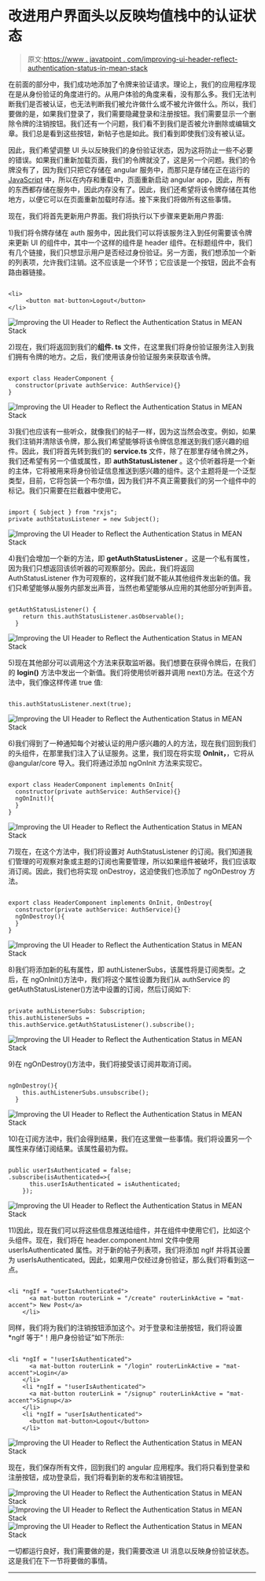 # 改进用户界面头以反映均值栈中的认证状态

> 原文:[https://www . javatpoint . com/improving-ui-header-reflect-authentication-status-in-mean-stack](https://www.javatpoint.com/improving-ui-header-to-reflect-authentication-status-in-mean-stack)

在前面的部分中，我们成功地添加了令牌来验证请求。理论上，我们的应用程序现在是从身份验证的角度进行的。从用户体验的角度来看，没有那么多。我们无法判断我们是否被认证，也无法判断我们被允许做什么或不被允许做什么。所以，我们要做的是，如果我们登录了，我们需要隐藏登录和注册按钮。我们需要显示一个删除令牌的注销按钮。我们还有一个问题，我们看不到我们是否被允许删除或编辑文章。我们总是看到这些按钮，新帖子也是如此。我们看到即使我们没有被认证。

因此，我们希望调整 UI 头以反映我们的身份验证状态，因为这将防止一些不必要的错误。如果我们重新加载页面，我们的令牌就没了，这是另一个问题。我们的令牌没有了，因为我们只把它存储在 angular 服务中，而那只是存储在正在运行的 [JavaScript](https://www.javatpoint.com/javascript-tutorial) 中，所以在内存和重载中，页面重新启动 angular app，因此，所有的东西都存储在服务中，因此内存没有了。因此，我们还希望将该令牌存储在其他地方，以便它可以在页面重新加载时存活。接下来我们将做所有这些事情。

现在，我们将首先更新用户界面。我们将执行以下步骤来更新用户界面:

1)我们将令牌存储在 auth 服务中，因此我们可以将该服务注入到任何需要该令牌来更新 UI 的组件中，其中一个这样的组件是 header 组件。在标题组件中，我们有几个链接，我们只想显示用户是否经过身份验证。另一方面，我们想添加一个新的列表项，允许我们注销。这不应该是一个环节；它应该是一个按钮，因此不会有路由器链接。

```

<li>
     <button mat-button>Logout</button>
</li>

```

![Improving the UI Header to Reflect the Authentication Status in MEAN Stack](../Images/0604e7425663f540fd2fc83e8168131b.png)

2)现在，我们将返回到我们的**组件. ts** 文件，在这里我们将身份验证服务注入到我们拥有令牌的地方。之后，我们使用该身份验证服务来获取该令牌。

```

export class HeaderComponent {
  constructor(private authService: AuthService){}
}

```

![Improving the UI Header to Reflect the Authentication Status in MEAN Stack](../Images/26302c3ad61d5f1b53b5c998da1b28a7.png)

3)我们也应该有一些听众，就像我们的帖子一样，因为这当然会改变。例如，如果我们注销并清除该令牌，那么我们希望能够将该令牌信息推送到我们感兴趣的组件。因此，我们将首先转到我们的 **service.ts** 文件，除了在那里存储令牌之外，我们还希望有另一个值或属性，即 **authStatusListener** 。这个侦听器将是一个新的主体，它将被用来将身份验证信息推送到感兴趣的组件。这个主题将是一个泛型类型，目前，它将包装一个布尔值，因为我们并不真正需要我们的另一个组件中的标记。我们只需要在拦截器中使用它。

```

import { Subject } from "rxjs";
private authStatusListener = new Subject(); 
```

![Improving the UI Header to Reflect the Authentication Status in MEAN Stack](../Images/b6ab194ad1bd64bb8b9727cb70ca2f8c.png)

4)我们会增加一个新的方法，即 **getAuthStatusListener** 。这是一个私有属性，因为我们只想返回该侦听器的可观察部分。因此，我们将返回 AuthStatusListener 作为可观察的，这样我们就不能从其他组件发出新的值。我们只希望能够从服务内部发出声音，当然也希望能够从应用的其他部分听到声音。

```

getAuthStatusListener() {
    return this.authStatusListener.asObservable();
  }

```

![Improving the UI Header to Reflect the Authentication Status in MEAN Stack](../Images/5f21ce3cb2b13afdce8b04f27c234fff.png)

5)现在其他部分可以调用这个方法来获取监听器。我们想要在获得令牌后，在我们的 **login()** 方法中发出一个新值。我们将使用侦听器并调用 next()方法。在这个方法中，我们像这样传递 true 值:

```

this.authStatusListener.next(true);

```

![Improving the UI Header to Reflect the Authentication Status in MEAN Stack](../Images/936ca107db7909fc43dbe2ce029fc831.png)

6)我们得到了一种通知每个对被认证的用户感兴趣的人的方法，现在我们回到我们的头组件，在那里我们注入了认证服务。这里，我们现在将实现 **OnInit，**，它将从@angular/core 导入。我们将通过添加 ngOnInit 方法来实现它。

```

export class HeaderComponent implements OnInit{
  constructor(private authService: AuthService){}
  ngOnInit(){ 
  }
}

```

![Improving the UI Header to Reflect the Authentication Status in MEAN Stack](../Images/9ae320aa1320849b04c41e998eac4375.png)

7)现在，在这个方法中，我们将设置对 AuthStatusListener 的订阅。我们知道我们管理的可观察对象或主题的订阅也需要管理，所以如果组件被破坏，我们应该取消订阅。因此，我们也将实现 onDestroy，这迫使我们也添加了 ngOnDestroy 方法。

```

export class HeaderComponent implements OnInit, OnDestroy{
  constructor(private authService: AuthService){}
  ngOnDestroy(){
  }
}

```

![Improving the UI Header to Reflect the Authentication Status in MEAN Stack](../Images/7c15e9c46ea4ea2e0a3e2ff0630a0218.png)

8)我们将添加新的私有属性，即 authListenerSubs，该属性将是订阅类型。之后，在 ngOnInit()方法中，我们将这个属性设置为我们从 authService 的 getAuthStatusListener()方法中设置的订阅，然后订阅如下:

```

private authListenerSubs: Subscription;
this.authListenerSubs = this.authService.getAuthStatusListener().subscribe();

```

![Improving the UI Header to Reflect the Authentication Status in MEAN Stack](../Images/294e5b8d7bfb844a77414d4ca5072d5a.png)

9)在 ngOnDestroy()方法中，我们将接受该订阅并取消订阅。

```

ngOnDestroy(){
    this.authListenerSubs.unsubscribe();
  }

```

![Improving the UI Header to Reflect the Authentication Status in MEAN Stack](../Images/5a0bb991c2442430f3e17b049f7fd71d.png)

10)在订阅方法中，我们会得到结果，我们在这里做一些事情。我们将设置另一个属性来存储订阅结果。该属性最初为假。

```

public userIsAuthenticated = false;
.subscribe(isAuthenticated=>{
      this.userIsAuthenticated = isAuthenticated;
    });

```

![Improving the UI Header to Reflect the Authentication Status in MEAN Stack](../Images/b2dd5030283a4284cc565937e3e2a788.png)

11)因此，现在我们可以将这些信息推送给组件，并在组件中使用它们，比如这个头组件。现在，我们将在 header.component.html 文件中使用 userIsAuthenticated 属性。对于新的帖子列表项，我们将添加 ngIf 并将其设置为 userIsAuthenticated。因此，如果用户仅经过身份验证，那么我们将看到这一点。

```

<li *ngIf = "userIsAuthenticated">
      <a mat-button routerLink = "/create" routerLinkActive = "mat-accent"> New Post</a>
    </li>

```

同样，我们将为我们的注销按钮添加这个。对于登录和注册按钮，我们将设置*ngIf 等于"！用户身份验证”如下所示:

```

<li *ngIf = "!userIsAuthenticated">
      <a mat-button routerLink = "/login" routerLinkActive = "mat-accent">Login</a>
    </li>
    <li *ngIf = "!userIsAuthenticated">
      <a mat-button routerLink = "/signup" routerLinkActive = "mat-accent">Signup</a>
    </li>
    <li *ngIf = "userIsAuthenticated">
      <button mat-button>Logout</button>
    </li>

```

![Improving the UI Header to Reflect the Authentication Status in MEAN Stack](../Images/524b3c838379d101db587bcae492b196.png)

现在，我们保存所有文件，回到我们的 angular 应用程序。我们将只看到登录和注册按钮，成功登录后，我们将看到新的发布和注销按钮。

![Improving the UI Header to Reflect the Authentication Status in MEAN Stack](../Images/6572c4ad4a9a3464f86176bdeff4ca60.png)
![Improving the UI Header to Reflect the Authentication Status in MEAN Stack](../Images/224da2018c00f29cd1e3079fc7e7ad66.png)
![Improving the UI Header to Reflect the Authentication Status in MEAN Stack](../Images/295d88a053953f069c2f34c7fa5117cd.png)

一切都运行良好，我们需要做的是，我们需要改进 UI 消息以反映身份验证状态。这是我们在下一节将要做的事情。

* * *